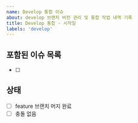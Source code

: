 ```yaml
---
name: Develop 통합 이슈
about: develop 브랜치 버전 관리 및 통합 작업 내역 기록
title: Develop 통합 - 시작일
labels: 'develop'
---
```


## 포함된 이슈 목록

- [ ]

## 상태

- [ ] feature 브랜치 머지 완료
- [ ] 충돌 없음
